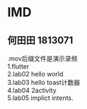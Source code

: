# IMD
## 何田田 1813071  
.mov后缀文件是演示录频  
1.flutter  
2.lab02 hello world  
3.lab03 hello toast计数器  
4.lab04 2activity  
5.lab05 implict intents. 
